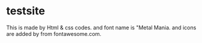 # testsite
This is made by Html & css codes. and font name is "Metal Mania.
and icons are added by from fontawesome.com.
